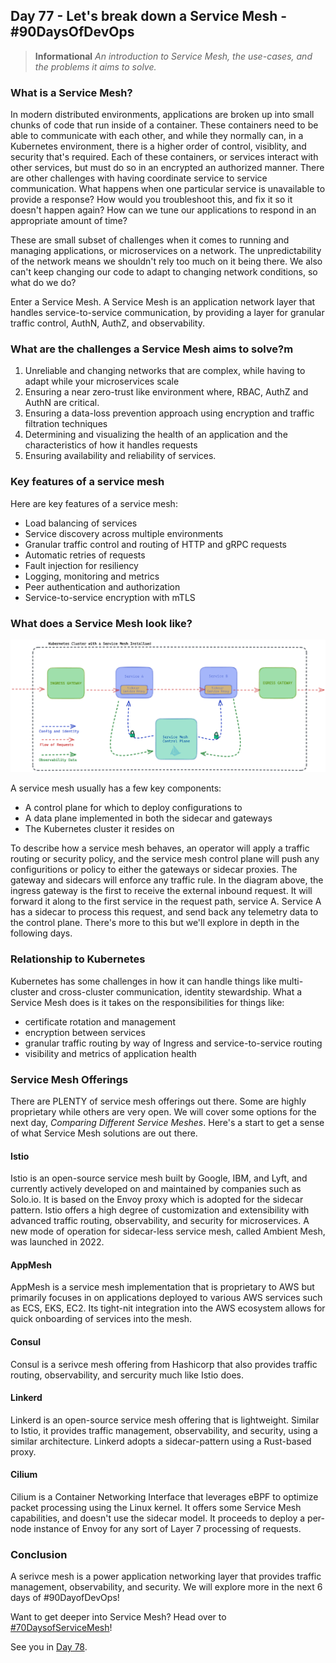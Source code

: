 ## Day 77 - Let's break down a Service Mesh - #90DaysOfDevOps
> **Informational**
> *An introduction to Service Mesh, the use-cases, and the problems it aims to solve.*
### What is a Service Mesh?
In modern distributed environments, applications are broken up into small chunks of code that run inside of a container. These containers need to be able to communicate with each other, and while they normally can, in a Kubernetes environment, there is a higher order of control, visiblity, and security that's required. Each of these containers, or services interact with other services, but must do so in an encrypted an authorized manner. There are other challenges with having coordinate service to service communication. What happens when one particular service is unavailable to provide a response? How would you troubleshoot this, and fix it so it doesn't happen again? How can we tune our applications to respond in an appropriate amount of time?

These are small subset of challenges when it comes to running and managing applications, or microservices on a network. The unpredictability of the network means we shouldn't rely too much on it being there. We also can't keep changing our code to adapt to changing network conditions, so what do we do?

Enter a Service Mesh. A Service Mesh is an application network layer that handles service-to-service communication, by providing a layer for granular traffic control, AuthN, AuthZ, and observability.


### What are the challenges a Service Mesh aims to solve?m
1. Unreliable and changing networks that are complex, while having to adapt while your microservices scale
2. Ensuring a near zero-trust like environment where,  RBAC, AuthZ and AuthN are critical.
3. Ensuring a data-loss prevention approach using encryption and traffic filtration techniques
4. Determining and visualizing the health of an application and the characteristics of how it handles requests
5. Ensuring availability and reliability of services.

### Key features of a service mesh
Here are key features of a service mesh:
- Load balancing of services
- Service discovery across multiple environments
- Granular traffic control and routing of HTTP and gRPC requests
- Automatic retries of requests
- Fault injection for resiliency
- Logging, monitoring and metrics
- Peer authentication and authorization
- Service-to-service encryption with mTLS


### What does a Service Mesh look like?
![ServiceMesh](images/Day77-1.png)

A service mesh usually has a few key components:
- A control plane for which to deploy configurations to
- A data plane implemented in both the sidecar and gateways
- The Kubernetes cluster it resides on

To describe how a service mesh behaves, an operator will apply a traffic routing or security policy, and the service mesh control plane will push any configuritions or policy to either the gateways or sidecar proxies. The gateway and sidecars will enforce any traffic rule. In the diagram above, the ingress gateway is the first to receive the external inbound request. It will forward it along to the first service in the request path, service A. Service A has a sidecar to process this request, and send back any telemetry data to the control plane. There's more to this but we'll explore in depth in the following days.

### Relationship to Kubernetes
Kubernetes has some challenges in how it can handle things like multi-cluster and cross-cluster communication, identity stewardship. What a Service Mesh does is it takes on the responsibilities for things like:
- certificate rotation and management
- encryption between services
- granular traffic routing by way of Ingress and service-to-service routing
- visibility and metrics of application health

### Service Mesh Offerings
There are PLENTY of service mesh offerings out there. Some are highly proprietary while others are very open. 
We will cover some options for the next day, *Comparing Different Service Meshes*. Here's a start to get a sense of what Service Mesh solutions are out there.

#### Istio 
Istio is an open-source service mesh built by Google, IBM, and Lyft, and currently actively developed on and maintained by companies such as Solo.io. It is based on the Envoy proxy which is adopted for the sidecar pattern. Istio offers a high degree of customization and extensibility with advanced traffic routing, observability, and security for microservices. A new mode of operation for sidecar-less service mesh, called Ambient Mesh, was launched in 2022.

#### AppMesh
AppMesh is a service mesh implementation that is proprietary to AWS but primarily focuses in on applications deployed to various AWS services such as ECS, EKS, EC2. Its tight-nit integration into the AWS ecosystem allows for quick onboarding of services into the mesh. 

#### Consul 
Consul is a serivce mesh offering from Hashicorp that also provides traffic routing, observability, and sercurity much like Istio does.

#### Linkerd
Linkerd is an open-source service mesh offering that is lightweight. Similar to Istio, it provides traffic management, observability, and security, using a similar architecture. Linkerd adopts a sidecar-pattern using a Rust-based proxy.

#### Cilium
Cilium is a Container Networking Interface that leverages eBPF to optimize packet processing using the Linux kernel. It offers some Service Mesh capabilities, and doesn't use the sidecar model. It proceeds to deploy a per-node instance of Envoy for any sort of Layer 7 processing of requests. 

### Conclusion
A serivce mesh is a power application networking layer that provides traffic management, observability, and security. We will explore more in the next 6 days of #90DayofDevOps!

Want to get deeper into Service Mesh? Head over to [#70DaysofServiceMesh](https://github.com/distributethe6ix/70DaysOfServiceMesh)!

See you in [Day 78](day78.md).

